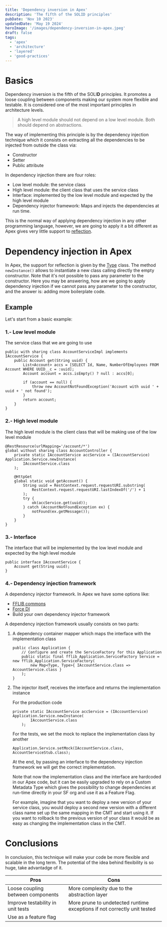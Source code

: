 ```yaml
---
title: 'Dependency inversion in Apex'
description: 'The fifth of the SOLID principles'
pubDate: 'Nov 10 2023'
updatedDate: 'May 19 2024'
heroImage: '/images/dependency-inversion-in-apex.jpeg'
draft: false
tags:
  - 'apex'
  - 'architecture'
  - 'layered'
  - 'good-practices'
---
```


# Basics

Dependency inversion is the fifth of the SOLI**D** principles. It promotes a loose coupling between components making our system more flexible and testable. It is considered one of the most important principles in architecture levels.

> A high level module should not depend on a low level module. Both should depend on abstractions.

The way of implementing this principle is by the dependency injection technique which it consists on extracting all the dependencies to be injected from outside the class via:

- Constructor
- Setter
- Public attribute

In dependency injection there are four roles:

- Low level module: the service class
- High level module: the client class that uses the service class
- Interface: implemented by the low level module and expected by the high level module
- Dependency injector framework: Maps and injects the dependencies at run time.

This is the normal way of applying dependency injection in any other programming language, however, we are going to apply it a bit different as Apex gives very little support to [reflection](https://en.wikipedia.org/wiki/Reflective_programming).

# Dependency injection in Apex

In Apex, the support for reflection is given by the [Type](https://developer.salesforce.com/docs/atlas.en-us.apexref.meta/apexref/apex_methods_system_type.htm) class. The method `newInstance()` allows to instantiate a new class calling directly the empty constructor. Note that it's not possible to pass any parameter to the constructor. Here you may be answering, how are we going to apply dependency injection if we cannot pass any parameter to the constructor, and the answer is: adding more boilerplate code.

## Example

Let's start from a basic example:

### 1.- Low level module

The service class that we are going to use

```apex
public with sharing class AccountServiceImpl implements IAccountService {
    public Account get(String uuid) {
        List<Account> accs = [SELECT Id, Name, NumberOfEmployees FROM Account WHERE UUID__c = :uuid];
        Account account = accs.isEmpty() ? null : accs[0];

        if (account == null) {
            throw new AccountNotFoundException('Account with uuid ' + uuid + ' not found');
        }
        return account;
    }
}
```

### 2.- High level module

The high level module is the client class that will be making use of the low level module

```apex
@RestResource(urlMapping='/account/*')
global without sharing class AccountController {
    private static IAccountService accService = (IAccountService) Application.Service.newInstance(
        IAccountService.class
    );

    @HttpGet
    global static void getAccount() {
        String uuid = RestContext.request.requestURI.substring(
            RestContext.request.requestURI.lastIndexOf('/') + 1
        );
        try {
            ok(accService.get(uuid));
        } catch (AccountNotFoundException ex) {
            notFound(ex.getMessage());
        }
    }
}
```

### 3.- Interface

The interface that will be implemented by the low level module and expected by the high level module

```apex
public interface IAccountService {
    Account get(String uuid);
}
```

### 4.- Dependency injection framework

A dependency injector framework. In Apex we have some options like:

- [FFLIB commons](https://github.com/apex-enterprise-patterns/fflib-apex-common/blob/master/sfdx-source/apex-common/main/classes/fflib_Application.cls)
- [Force DI](https://github.com/apex-enterprise-patterns/force-di)
- Build your own dependency injector framework

A dependency injection framework usually consists on two parts:

1. A dependency container mapper which maps the interface with the implementation class

   ```apex
   public class Application {
       // Configure and create the ServiceFactory for this Application
       public static final fflib_Application.ServiceFactory Service = new fflib_Application.ServiceFactory(
           new Map<Type, Type>{ IAccountService.class => AccountService.class }
       );
   }
   ```

2. The injector itself, receives the interface and returns the implementation instance

   For the production code

   ```apex
   private static IAccountService accService = (IAccountService) Application.Service.newInstance(
           IAccountService.class
       );
   ```

   For the tests, we set the mock to replace the implementation class by another

   ```apex
   Application.Service.setMock(IAccountService.class, AccountServiceStub.class);
   ```

   At the end, by passing an interface to the dependency injection framework we will get the correct implementation.

   Note that now the implementation class and the interface are hardcoded in our Apex code, but it can be easily upgraded to rely on a Custom Metadata Type which gives the possibility to change dependencies at run-time directly in your SF org and use it as a Feature Flag.

   For example, imagine that you want to deploy a new version of your service class, you would deploy a second new version with a different class name set up the same mapping in the CMT and start using it. If you want to rollback to the previous version of your class it would be as easy as changing the implementation class in the CMT.

# Conclusions

In conclusion, this technique will make your code be more flexible and scalable in the long term. The potential of the idea behind flexibility is so huge, take advantadge of it.

| Pros                              | Cons                                                                     |
| --------------------------------- | ------------------------------------------------------------------------ |
| Loose coupling between components | More complexity due to the abstraction layer                             |
| Improve testability in unit tests | More prune to undetected runtime exceptions if not correctly unit tested |
| Use as a feature flag             |                                                                          |
